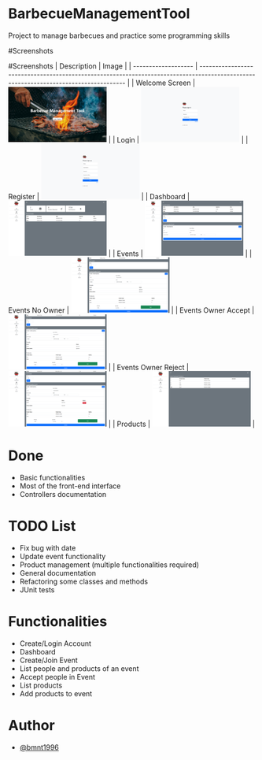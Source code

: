 # BarbecueManagementTool
Project to manage barbecues and practice some programming skills

#Screenshots

#Screenshots
| Description         | Image                                                                                                                                |
| ------------------- | ------------------------------------------------------------------------------------------------------------------------------------ |
| Welcome Screen      | <img src="https://github.com/BMNT1996/BarbecueManagementTool/blob/main/ScreenShots/Welcome%20Screen.png?raw=true" width="200">       |
| Login               | <img src="https://github.com/BMNT1996/BarbecueManagementTool/blob/main/ScreenShots/Login.png?raw=true" width="200">                  |
| Register            | <img src="https://github.com/BMNT1996/BarbecueManagementTool/blob/main/ScreenShots/Register.png?raw=true" width="200">               |
| Dashboard           | <img src="https://github.com/BMNT1996/BarbecueManagementTool/blob/main/ScreenShots/Dashboard.png?raw=true" width="200">              |
| Events              | <img src="https://github.com/BMNT1996/BarbecueManagementTool/blob/main/ScreenShots/Events.png?raw=true" width="200">                 |
| Events No Owner     | <img src="https://github.com/BMNT1996/BarbecueManagementTool/blob/main/ScreenShots/Event%20No%20Owner.png?raw=true" width="200">     |
| Events Owner Accept | <img src="https://github.com/BMNT1996/BarbecueManagementTool/blob/main/ScreenShots/Event%20No%20Owner.png?raw=true" width="200">     |
| Events Owner Reject | <img src="https://github.com/BMNT1996/BarbecueManagementTool/blob/main/ScreenShots/Event%20Owner%20Reject.png?raw=true" width="200"> |
| Products            | <img src="https://github.com/BMNT1996/BarbecueManagementTool/blob/main/ScreenShots/Product%20List.png?raw=true" width="200">         |


# Done
- Basic functionalities
- Most of the front-end interface
- Controllers documentation

# TODO List
- Fix bug with date
- Update event functionality
- Product management (multiple functionalities required)
- General documentation
- Refactoring some classes and methods
- JUnit tests

# Functionalities
- Create/Login Account
- Dashboard
- Create/Join Event
- List people and products of an event
- Accept people in Event
- List products
- Add products to event

# Author
- [@bmnt1996](https://www.github.com/bmnt1996)